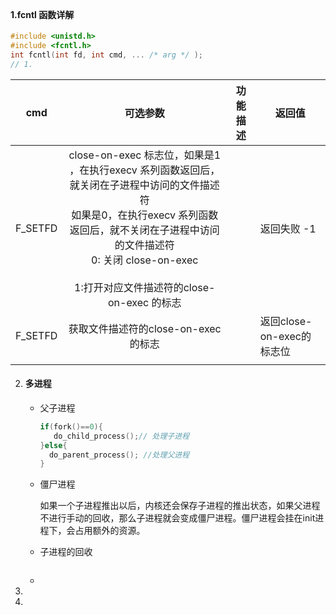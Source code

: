 ​		

#### 1.fcntl 函数详解

```c
#include <unistd.h>
#include <fcntl.h>
int fcntl(int fd, int cmd, ... /* arg */ );
// 1. 
```

|   cmd   |                           可选参数                           | 功能描述 | 返回值                    |
| :-----: | :----------------------------------------------------------: | :------: | ------------------------- |
| F_SETFD | close-on-exec 标志位，如果是1 ，在执行execv 系列函数返回后，就关闭在子进程中访问的文件描述符<br />如果是0，在执行execv 系列函数返回后，就不关闭在子进程中访问的文件描述符<br />0: 关闭 close-on-exec <br /><br />1:打开对应文件描述符的close-on-exec 的标志 |          | 返回失败 -1               |
| F_SETFD |             获取文件描述符的close-on-exec 的标志             |          | 返回close-on-exec的标志位 |
|         |                                                              |          |                           |

2. #### 多进程

   - 父子进程

     ```c
     if(fork()==0){
        do_child_process();// 处理子进程
     }else{
       do_parent_process(); //处理父进程
     }
     ```

   - 僵尸进程

     如果一个子进程推出以后，内核还会保存子进程的推出状态，如果父进程不进行手动的回收，那么子进程就会变成僵尸进程。僵尸进程会挂在init进程下，会占用额外的资源。

   - 子进程的回收

     ```
     ```

     

   - 

3. 

4. 
